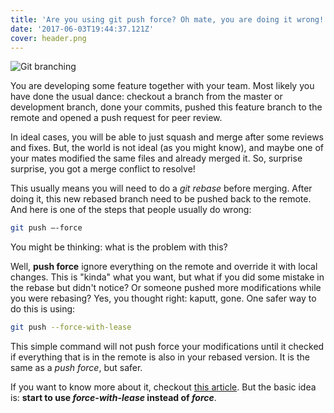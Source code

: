 ```yaml
---
title: 'Are you using git push force? Oh mate, you are doing it wrong!'
date: '2017-06-03T19:44:37.121Z'
cover: header.png
---
```


![Git branching](header.png)

You are developing some feature together with your team. Most likely you have done the usual dance: checkout a branch from the master or development branch, done your commits, pushed this feature branch to the remote and opened a push request for peer review.

In ideal cases, you will be able to just squash and merge after some reviews and fixes. But, the world is not ideal (as you might know), and maybe one of your mates modified the same files and already merged it. So, surprise surprise, you got a merge conflict to resolve!

This usually means you will need to do a _git rebase_ before merging. After doing it, this new rebased branch need to be pushed back to the remote. And here is one of the steps that people usually do wrong:

```sh
git push —-force
```

You might be thinking: what is the problem with this?

Well, **push force** ignore everything on the remote and override it with local changes. This is "kinda" what you want, but what if you did some mistake in the rebase but didn't notice? Or someone pushed more modifications while you were rebasing? Yes, you thought right: kaputt, gone. One safer way to do this is using:

```sh
git push --force-with-lease
```

This simple command will not push force your modifications until it checked if everything that is in the remote is also in your rebased version. It is the same as a _push force_, but safer.

If you want to know more about it, checkout [this article](https://developer.atlassian.com/blog/2015/04/force-with-lease/). But the basic idea is: **start to use _force-with-lease_ instead of _force_**.
